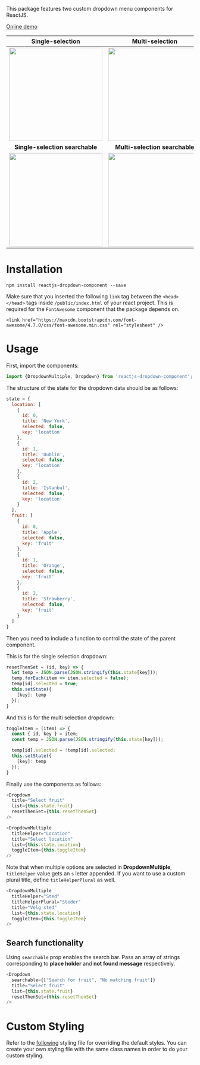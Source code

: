 This package features two custom dropdown menu components for ReactJS.

[Online demo](https://dbilgili.github.io/Custom-ReactJS-Dropdown-Components/index.html)

__Single-selection__       |  __Multi-selection__
:-------------------------:|:-------------------------:
<img src="https://user-images.githubusercontent.com/22943912/80020903-121f4e80-84da-11ea-847d-fca74bf64658.gif" width="250px"> |  <img src="https://user-images.githubusercontent.com/22943912/80020916-13507b80-84da-11ea-8dae-144dcc43df36.gif" width="250px">
__Single-selection searchable__       |  __Multi-selection searchable__
<img src="https://user-images.githubusercontent.com/22943912/80020914-13507b80-84da-11ea-8cce-0f9c515cdb71.gif" width="250px">  |  <img src="https://user-images.githubusercontent.com/22943912/80020910-12b7e500-84da-11ea-9f5f-0632c4db4126.gif" width="250px">

# Installation

    npm install reactjs-dropdown-component --save

Make sure that you inserted the following `link` tag between the `<head></head>` tags inside `/public/index.html` of your react project. This is required for the `FontAwesome` component that the package depends on.

    <link href="https://maxcdn.bootstrapcdn.com/font-awesome/4.7.0/css/font-awesome.min.css" rel="stylesheet" />

# Usage

First, import the components:

```javascript
import {DropdownMultiple, Dropdown} from 'reactjs-dropdown-component';
```

The structure of the state for the dropdown data should be as follows:

```javascript
state = {
  location: [
    {
      id: 0,
      title: 'New York',
      selected: false,
      key: 'location'
    },
    {
      id: 1,
      title: 'Dublin',
      selected: false,
      key: 'location'
    },
    {
      id: 2,
      title: 'Istanbul',
      selected: false,
      key: 'location'
    }
  ],
  fruit: [
    {
      id: 0,
      title: 'Apple',
      selected: false,
      key: 'fruit'
    },
    {
      id: 1,
      title: 'Orange',
      selected: false,
      key: 'fruit'
    },
    {
      id: 2,
      title: 'Strawberry',
      selected: false,
      key: 'fruit'
    }
  ]
}
```

Then you need to include a function to control the state of the parent component.


This is for the single selection dropdown:
```javascript
resetThenSet = (id, key) => {
  let temp = JSON.parse(JSON.stringify(this.state[key]));
  temp.forEach(item => item.selected = false);
  temp[id].selected = true;
  this.setState({
    [key]: temp
  });
}
```
And this is for the multi selection dropdown:
```javascript
toggleItem = (item) => {
  const { id, key } = item;
  const temp = JSON.parse(JSON.stringify(this.state[key]));

  temp[id].selected = !temp[id].selected;
  this.setState({
    [key]: temp
  });
}
```

Finally use the components as follows:

```javascript
<Dropdown
  title="Select fruit"
  list={this.state.fruit}
  resetThenSet={this.resetThenSet}
/>

<DropdownMultiple
  titleHelper="Location"
  title="Select location"
  list={this.state.location}
  toggleItem={this.toggleItem}
/>
```

Note that when multiple options are selected in __DropdownMultiple__, `titleHelper` value gets an `s` letter appended. If you want to use a custom plural title, define `titleHelperPlural` as well.

```javascript
<DropdownMultiple
  titleHelper="Sted"
  titleHelperPlural="Steder"
  title="Velg sted"
  list={this.state.location}
  toggleItem={this.toggleItem}
/>
```

## Search functionality

Using `searchable` prop enables the search bar.
Pass an array of strings corresponding to __place holder__ and __not found message__ respectively.

```javascript
<Dropdown
  searchable={["Search for fruit", "No matching fruit"]}
  title="Select fruit"
  list={this.state.fruit}
  resetThenSet={this.resetThenSet}
/>
```


# Custom Styling

Refer to the [following](https://github.com/dbilgili/Custom-ReactJS-Dropdown-Components/blob/master/src/styles/dropdown.sass) styling file for overriding the default styles. You can create your own styling file with the same class names in order to do your custom styling.

